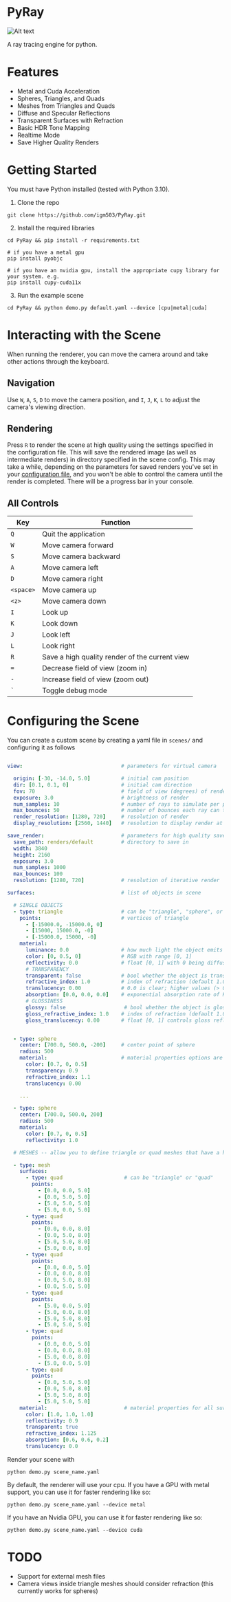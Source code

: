 # PyRay

![Alt text](assets/example.png?raw=true "Title")

A ray tracing engine for python.

# Features
- Metal and Cuda Acceleration
- Spheres, Triangles, and Quads
- Meshes from Triangles and Quads
- Diffuse and Specular Reflections
- Transparent Surfaces with Refraction
- Basic HDR Tone Mapping
- Realtime Mode
- Save Higher Quality Renders

# Getting Started
You must have Python installed (tested with Python 3.10).
1. Clone the repo
```
git clone https://github.com/igm503/PyRay.git
```
2. Install the required libraries
```
cd PyRay && pip install -r requirements.txt

# if you have a metal gpu
pip install pyobjc

# if you have an nvidia gpu, install the appropriate cupy library for your system. e.g.
pip install cupy-cuda11x
```
3. Run the example scene
```
cd PyRay && python demo.py default.yaml --device [cpu|metal|cuda]
```

# Interacting with the Scene
When running the renderer, you can move the camera around and take other actions through the keyboard.

## Navigation
Use `W`, `A`, `S`, `D` to move the camera position, and `I`, `J`, `K`, `L` to adjust the camera's viewing direction.

## Rendering
Press `R` to render the scene at high quality using the settings specified in the configuration file. This will save the rendered image (as well as intermediate renders) in directory specified in the scene config. This may take a while, depending on the parameters for saved renders you've set in your [configuration file](#configuring-the-scene), and you won't be able to control the camera until the render is completed. There will be a progress bar in your console.

## All Controls

| Key | Function |
|-----|----------|
| `Q` | Quit the application |
| `W` | Move camera forward |
| `S` | Move camera backward |
| `A` | Move camera left |
| `D` | Move camera right |
| `<space>` | Move camera up |
| `<z>` | Move camera down |
| `I` | Look up |
| `K` | Look down |
| `J` | Look left |
| `L` | Look right |
| `R` | Save a high quality render of the current view |
| `=` | Decrease field of view (zoom in) |
| `-` | Increase field of view (zoom out) |
| `` ` `` | Toggle debug mode |

# Configuring the Scene
You can create a custom scene by creating a yaml file in ```scenes/``` and configuring it as follows
```yaml

view:                                # parameters for virtual camera

  origin: [-30, -14.0, 5.0]          # initial cam position
  dir: [0.1, 0.1, 0]                 # initial cam direction
  fov: 70                            # field of view (degrees) of rendering
  exposure: 3.0                      # brightness of render
  num_samples: 10                    # number of rays to simulate per pixel
  max_bounces: 50                    # number of bounces each ray can travel
  render_resolution: [1280, 720]     # resolution of render
  display_resolution: [2560, 1440]   # resolution to display render at

save_render:                         # parameters for high quality saved renders
  save_path: renders/default         # directory to save in
  width: 3840                  
  height: 2160
  exposure: 3.0
  num_samples: 1000
  max_bounces: 100
  resolution: [1280, 720]            # resolution of iterative render

surfaces:                            # list of objects in scene

  # SINGLE OBJECTS
  - type: triangle                   # can be "triangle", "sphere", or "quad"
    points:                          # vertices of triangle
      - [-15000.0, -15000.0, 0]
      - [15000, 15000.0, -0]
      - [-15000.0, 15000, -0]
    material:                        
      luminance: 0.0                 # how much light the object emits (default 0)
      color: [0, 0.5, 0]             # RGB with range [0, 1]
      reflectivity: 0.0              # float [0, 1] with 0 being diffuse and 1 mirror-like (default 0)
      # TRANSPARENCY
      transparent: false             # bool whether the object is transparent
      refractive_index: 1.0          # index of refraction (default 1.0; only relevant for transparent objects)
      translucency: 0.00             # 0.0 is clear; higher values (> 0.02) becoming very foggy (only relevant for transparent objects)
      absorption: [0.0, 0.0, 0.0]    # exponential absorption rate of RBG light as it passes through material (only relevant for transparent objects)
      # GLOSSINESS
      glossy: false                   # bool whether the object is glossy (only relevant for non-transparent objects)
      gloss_refractive_index: 1.0    # index of refraction (default 1.0; only relevant for glossy objects)
      gloss_translucency: 0.00       # float [0, 1] controls gloss reflections, similar to reflectivity (only relevant for glossy objects)


  - type: sphere
    center: [700.0, 500.0, -200]     # center point of sphere
    radius: 500
    material:                        # material properties options are the same for spheres and triangles
      color: [0.7, 0, 0.5]
      transparency: 0.9
      refractive_index: 1.1
      translucency: 0.00

    ...                              

  - type: sphere
    center: [700.0, 500.0, 200]    
    radius: 500
    material:
      color: [0.7, 0, 0.5]
      reflectivity: 1.0

  # MESHES -- allow you to define triangle or quad meshes that have a homogeneous internal material

  - type: mesh              
    surfaces:
      - type: quad                    # can be "triangle" or "quad"
        points:
          - [0.0, 0.0, 5.0]
          - [0.0, 5.0, 5.0]
          - [5.0, 5.0, 5.0]
          - [5.0, 0.0, 5.0]
      - type: quad
        points:
          - [0.0, 0.0, 8.0]
          - [0.0, 5.0, 8.0]
          - [5.0, 5.0, 8.0]
          - [5.0, 0.0, 8.0]
      - type: quad
        points:
          - [0.0, 0.0, 5.0]
          - [0.0, 0.0, 8.0]
          - [0.0, 5.0, 8.0]
          - [0.0, 5.0, 5.0]
      - type: quad
        points:
          - [5.0, 0.0, 5.0]
          - [5.0, 0.0, 8.0]
          - [5.0, 5.0, 8.0]
          - [5.0, 5.0, 5.0]
      - type: quad
        points:
          - [0.0, 0.0, 5.0]
          - [0.0, 0.0, 8.0]
          - [5.0, 0.0, 8.0]
          - [5.0, 0.0, 5.0]
      - type: quad
        points:
          - [0.0, 5.0, 5.0]
          - [0.0, 5.0, 8.0]
          - [5.0, 5.0, 8.0]
          - [5.0, 5.0, 5.0]
    material:                         # material properties for all surfaces in the mesh. Options are the same as for single surfaces.
      color: [1.0, 1.0, 1.0]
      reflectivity: 0.9
      transparent: true
      refractive_index: 1.125
      absorption: [0.6, 0.6, 0.2]
      translucency: 0.0

```
Render your scene with
```
python demo.py scene_name.yaml
```
By default, the renderer will use your cpu. If you have a GPU with metal support, you can use it for faster rendering like so:
```
python demo.py scene_name.yaml --device metal
```
If you have an Nvidia GPU, you can use it for faster rendering like so:
```
python demo.py scene_name.yaml --device cuda
```


# TODO
- Support for external mesh files
- Camera views inside triangle meshes should consider refraction (this currently works for spheres)

